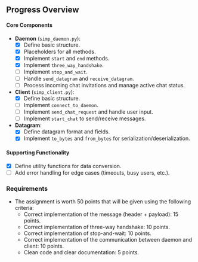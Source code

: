 ## Progress Overview

#### Core Components
- **Daemon** (`simp_daemon.py`):
  - [x] Define basic structure.
  - [x] Placeholders for all methods.
  - [x] Implement `start` and `end` methods.
  - [x] Implement `three_way_handshake`.
  - [ ] Implement `stop_and_wait`.
  - [ ] Handle `send_datagram` and `receive_datagram`.
  - [ ] Process incoming chat invitations and manage active chat status.

- **Client** (`simp_client.py`):
  - [x] Define basic structure.
  - [ ] Implement `connect_to_daemon`.
  - [ ] Implement `send_chat_request` and handle user input.
  - [ ] Implement `start_chat` to send/receive messages.

- **Datagram**:
  - [x] Define datagram format and fields.
  - [x] Implement `to_bytes` and `from_bytes` for serialization/deserialization.

#### Supporting Functionality
- [x] Define utility functions for data conversion.
- [ ] Add error handling for edge cases (timeouts, busy users, etc.).

### Requirements
- The assignment is worth 50 points that will be given using the following criteria:
    - Correct implementation of the message (header + payload): 15 points.
    - Correct implementation of three-way handshake: 10 points.
    - Correct implementation of stop-and-wait: 10 points.
    - Correct implementation of the communication between daemon and client: 10 points.
    - Clean code and clear documentation: 5 points.
